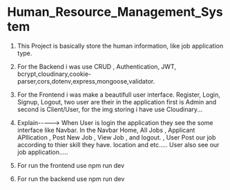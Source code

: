 ﻿# Human_Resource_Management_System
 1. This Project is basically store the human information, like job application type.
 2. For the Backend i was use CRUD , Authentication, JWT, bcrypt,cloudinary,cookie-parser,cors,dotenv,express,mongoose,validator.
 3. For the Frontend i was make a beautifull user interface. Register, Login, Signup, Logout, two user are their in the application first is Admin and second is Client/User, for the img storing i have use Cloudinary...
    

 5. Explain-----> When User is login the application they see the some interface like Navbar. In the Navbar Home, All Jobs , Applicant APllication , Post New Job , View Job , and logout. , User Post our job according to thier skill they have. location and etc..... User also see our job application.....

 6. For run the frontend use npm run dev
 7. For run the backend use npm run dev
